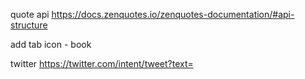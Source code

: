 quote api
https://docs.zenquotes.io/zenquotes-documentation/#api-structure

add tab icon - book

twitter 
https://twitter.com/intent/tweet?text=
